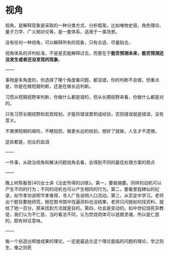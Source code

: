 # 视角

视角，是解释现象是采取的一种分类方式、分析框架。比如唯物史观、角色理论、量子力学、广义相对论等，是一套体系，适用于一类场景。

没有任何一种视角，可以解释所有的现象，只有合适、尽量贴合。

视角体系的评判标准，不是是否能解释过去，而更在于**能否预测未来，能否预测还没发生或者还没发现的现象**。

——

事物是多角度的，你选择了哪个角度看问题，都没错，你的判断不会错，但重点是，你是在做短期判断，还是在做长远判断。

习惯从短期视野来判断，你做什么都是错的，但从长期视野来看，你做什么都是对的。

只有习惯长期视野和宏观规划，才能将错误累积成经验，否则错误就是错误，没有意义。

不畏惧短期的艰险，不瞎抱怨，做更长远的规划，想好了就做，人生才不遗憾。

这些都是，创业的血泪

——

一件事，从政治视角和解决问题视角去看，会得到不同的最佳处理方案的观点

——

晚上听陈衡哲[40]女士讲《治史所得的训练》。第一，要做摘要。同样的动机可以产生不同的行为；不同的动机也可以产生相同的行为。第二，要看里程碑似的纪录，如节孝坊说明节孝难得，寻人广告说明人口流动。第三，从否定中学习。老师出个题目要她研究，她在图书馆中找遍资料也没结果。老师只问她如何找资料，就给了她一百分，原来找到方法就是目的。第四，社会是变动的。如中世纪烧死异教徒，我们认为不仁慈，当时看法不同，认为焚烧肉体可以拯救灵魂，所以是仁慈的。颇有辩证意味。

——

每一个创造出辉煌成果的理论，一定是最适合这个理论面临的问题的理论，学之则生，像之则死